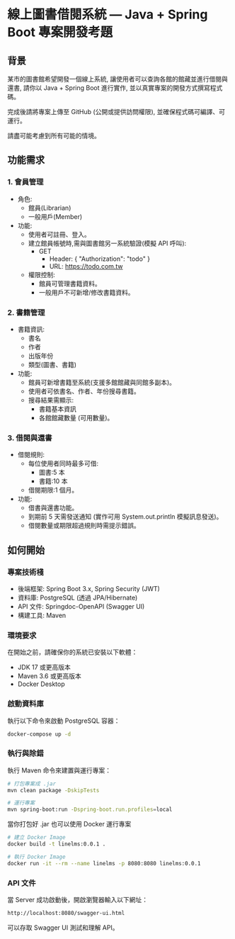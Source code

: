 # 線上圖書借閱系統 — Java + Spring Boot 專案開發考題
## 背景
某市的圖書館希望開發一個線上系統, 讓使用者可以查詢各館的館藏並進行借閱與還書, 請你以 Java + Spring Boot 進行實作, 並以真實專案的開發方式撰寫程式碼。

完成後請將專案上傳至 GitHub (公開或提供訪問權限), 並確保程式碼可編譯、可運行。

請盡可能考慮到所有可能的情境。

## 功能需求
### 1. 會員管理
- 角色:
  - 館員(Librarian)
  - 一般用戶(Member)
- 功能:
  - 使用者可註冊、登入。
  - 建立館員帳號時,需與圖書館另一系統驗證(模擬 API 呼叫):
    - GET
      - Header: { "Authorization": "todo" }
      - URL: https://todo.com.tw
  - 權限控制:
    - 館員可管理書籍資料。
    - 一般用戶不可新增/修改書籍資料。

### 2. 書籍管理
- 書籍資訊:
  - 書名
  - 作者
  - 出版年份
  -  類型(圖書、書籍)
- 功能:
  - 館員可新增書籍至系統(支援多館館藏與同館多副本)。
  - 使用者可依書名、作者、年份搜尋書籍。
  - 搜尋結果需顯示:
    - 書籍基本資訊
    - 各館館藏數量 (可用數量)。

### 3. 借閱與還書
- 借閱規則:
  - 每位使用者同時最多可借:
    - 圖書:5 本
    - 書籍:10 本
  - 借閱期限:1 個月。
- 功能:
  - 借書與還書功能。
  - 到期前 5 天需發送通知 
  (實作可用 System.out.println 模擬訊息發送)。
  - 借閱數量或期限超過規則時需提示錯誤。

## 如何開始

### 專案技術棧
- 後端框架: Spring Boot 3.x, Spring Security (JWT)
- 資料庫: PostgreSQL (透過 JPA/Hibernate)
- API 文件: Springdoc-OpenAPI (Swagger UI)
- 構建工具: Maven

### 環境要求
在開始之前，請確保你的系統已安裝以下軟體：
- JDK 17 或更高版本
- Maven 3.6 或更高版本
- Docker Desktop
  
### 啟動資料庫
執行以下命令來啟動 PostgreSQL 容器：
```bash
docker-compose up -d
```

### 執行與除錯
執行 Maven 命令來建置與運行專案：
```bash
# 打包專案成 .jar
mvn clean package -DskipTests

# 運行專案
mvn spring-boot:run -Dspring-boot.run.profiles=local
```

當你打包好 .jar 也可以使用 Docker 運行專案
```bash
# 建立 Docker Image
docker build -t linelms:0.0.1 .

# 執行 Docker Image
docker run -it --rm --name linelms -p 8080:8080 linelms:0.0.1
```

### API 文件
當 Server 成功啟動後，開啟瀏覽器輸入以下網址：
```bash
http://localhost:8080/swagger-ui.html
```
可以存取 Swagger UI 測試和理解 API。